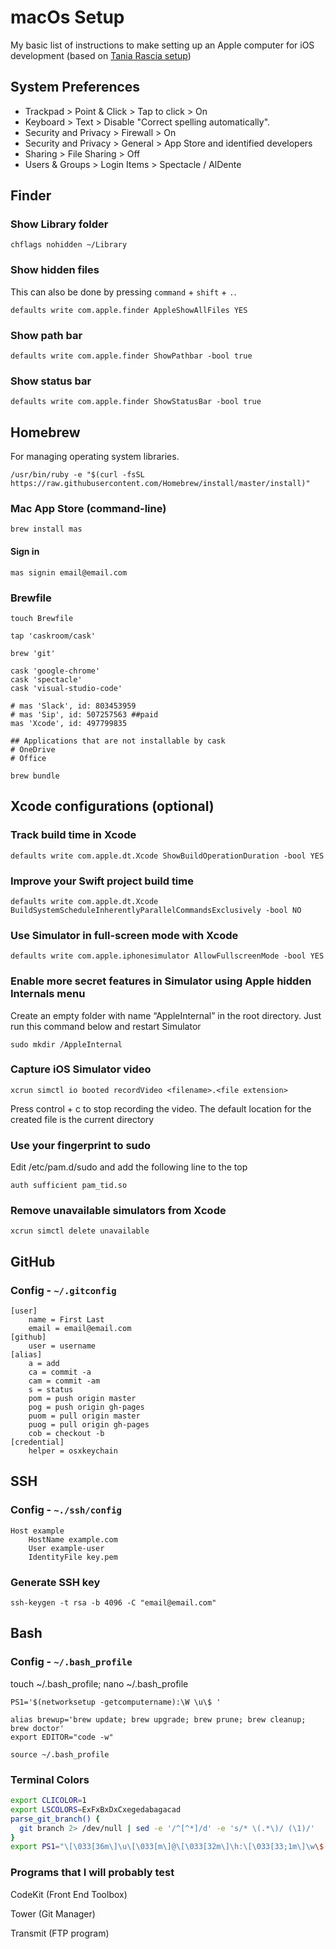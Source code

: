 # macOs Setup
My basic list of instructions to make setting up an Apple computer for iOS development (based on [Tania Rascia setup](https://www.taniarascia.com/setting-up-a-brand-new-mac-for-development/))

## System Preferences

- Trackpad > Point & Click > Tap to click > On
- Keyboard > Text > Disable "Correct spelling automatically".
- Security and Privacy > Firewall > On
- Security and Privacy > General > App Store and identified developers
- Sharing > File Sharing > Off
- Users & Groups > Login Items > Spectacle / AlDente

## Finder

### Show Library folder

```shell
chflags nohidden ~/Library
```

### Show hidden files

This can also be done by pressing `command` + `shift` + `.`.

```shell
defaults write com.apple.finder AppleShowAllFiles YES
```

### Show path bar

```shell
defaults write com.apple.finder ShowPathbar -bool true
```

### Show status bar

```shell
defaults write com.apple.finder ShowStatusBar -bool true
```

## Homebrew
For managing operating system libraries.

```shell
/usr/bin/ruby -e "$(curl -fsSL https://raw.githubusercontent.com/Homebrew/install/master/install)"
```

### Mac App Store (command-line)

```shell
brew install mas
```

#### Sign in

```shell
mas signin email@email.com
```

### Brewfile

```shell
touch Brewfile
```

```shell
tap 'caskroom/cask'

brew 'git'

cask 'google-chrome'
cask 'spectacle'
cask 'visual-studio-code'

# mas 'Slack', id: 803453959
# mas 'Sip', id: 507257563 ##paid
mas 'Xcode', id: 497799835

## Applications that are not installable by cask
# OneDrive
# Office
```

```shell
brew bundle
```

## Xcode configurations (optional)
### Track build time in Xcode
```shell
defaults write com.apple.dt.Xcode ShowBuildOperationDuration -bool YES
```
### Improve your Swift project build time
```shell
defaults write com.apple.dt.Xcode BuildSystemScheduleInherentlyParallelCommandsExclusively -bool NO
```
### Use Simulator in full-screen mode with Xcode
```shell
defaults write com.apple.iphonesimulator AllowFullscreenMode -bool YES
```
### Enable more secret features in Simulator using Apple hidden Internals menu
Create an empty folder with name “AppleInternal” in the root directory. Just run this command below and restart Simulator
```shell
sudo mkdir /AppleInternal
```
### Capture iOS Simulator video
```shell
xcrun simctl io booted recordVideo <filename>.<file extension>
```
Press control + c to stop recording the video. The default location for the created file is the current directory
### Use your fingerprint to sudo
Edit /etc/pam.d/sudo and add the following line to the top
```shell
auth sufficient pam_tid.so
```
### Remove unavailable simulators from Xcode
```shell
xcrun simctl delete unavailable
```

## GitHub

### Config - `~/.gitconfig`


```shell
[user]
	name = First Last
	email = email@email.com
[github]
	user = username
[alias]
	a = add
	ca = commit -a
	cam = commit -am
	s = status
	pom = push origin master
	pog = push origin gh-pages
	puom = pull origin master
	puog = pull origin gh-pages
	cob = checkout -b
[credential]
	helper = osxkeychain
```


## SSH

### Config - `~./ssh/config`

```shell
Host example
    HostName example.com
    User example-user
    IdentityFile key.pem
```

### Generate SSH key

```shell
ssh-keygen -t rsa -b 4096 -C "email@email.com"
```

## Bash

### Config - `~/.bash_profile`

touch ~/.bash_profile; nano ~/.bash_profile

```shell
PS1='$(networksetup -getcomputername):\W \u\$ '

alias brewup='brew update; brew upgrade; brew prune; brew cleanup; brew doctor'
export EDITOR="code -w"
```

```shell
source ~/.bash_profile
```

### Terminal Colors

```bash
export CLICOLOR=1
export LSCOLORS=ExFxBxDxCxegedabagacad
parse_git_branch() {
  git branch 2> /dev/null | sed -e '/^[^*]/d' -e 's/* \(.*\)/ (\1)/'
}
export PS1="\[\033[36m\]\u\[\033[m\]@\[\033[32m\]\h:\[\033[33;1m\]\w\$(parse_git_branch)\[\033[m\]\$ "
```

### Programs that I will probably test
CodeKit (Front End Toolbox)

Tower (Git Manager)

Transmit (FTP program)
